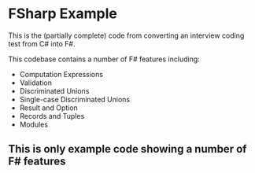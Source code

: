 # FSharp Example

This is the (partially complete) code from converting an interview coding test from C# into F#. 

This codebase contains a number of F# features including:
- Computation Expressions
- Validation
- Discriminated Unions
- Single-case Discriminated Unions
- Result and Option
- Records and Tuples
- Modules

## This is only example code showing a number of F# features
